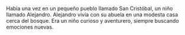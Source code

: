 Había una vez en un pequeño pueblo llamado San Cristóbal, un niño llamado Alejandro. Alejandro vivía con su abuela en una modesta casa cerca del bosque. Era un niño curioso y aventurero, siempre buscando emociones nuevas.
